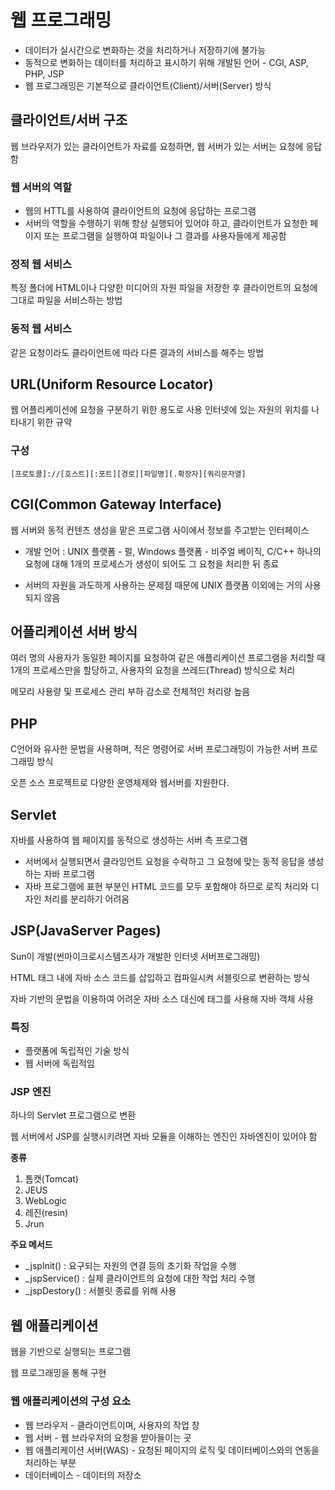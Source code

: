 # 웹 프로그래밍

- 데이터가 실시간으로 변화하는 것을 처리하거나 저장하기에 불가능
- 동적으로 변화하는 데이터를 처리하고 표시하기 위해 개발된 언어 - CGI, ASP, PHP, JSP
- 웹 프로그래밍은 기본적으로 클라이언트(Client)/서버(Server) 방식

## 클라이언트/서버 구조
웹 브라우저가 있는 클라이언트가 자료를 요청하면, 웹 서버가 있는 서버는 요청에 응답함

### 웹 서버의 역할
- 웹의 HTTL를 사용하여 클라이언트의 요청에 응답하는 프로그램
- 서버의 역할을 수행하기 위해 항상 실행되어 있어야 하고, 클라이언트가 요청한 페이지 또는 프로그램을 실행하여 파일이나 그 결과를 사용자들에게 제공함

### 정적 웹 서비스
특정 폴더에 HTML이나 다양한 미디어의 자원 파일을 저장한 후 클라이언트의 요청에 그대로 파일을 서비스하는 방법
### 동적 웹 서비스
같은 요청이라도 클라이언트에 따라 다른 결과의 서비스를 해주는 방법

## URL(Uniform Resource Locator)
웹 어플리케이션에 요청을 구분하기 위한 용도로 사용
인터넷에 있는 자원의 위치를 나타내기 위한 규약
### 구성
```
[프로토콜]://[호스트][:포트][경로][파일명][.확장자][쿼리문자열]
```

## CGI(Common Gateway Interface)
웹 서버와 동적 컨텐츠 생성을 맡은 프로그램 사이에서 정보를 주고받는 인터페이스

- 개발 언어 : UNIX 플랫폼 - 펄, Windows 플랫폼 - 비주얼 베이직, C/C++
하나의 요청에 대해 1개의 프로세스가 생성이 되어도 그 요청을 처리한 뒤 종료

- 서버의 자원을 과도하게 사용하는 문제점 때문에 UNIX 플랫폼 이외에는 거의 사용되지 않음

## 어플리케이션 서버 방식
여러 명의 사용자가 동일한 페이지를 요청하여 같은 애플리케이션 프로그램을 처리할 때 1개의 프로세스만을 할당하고, 사용자의 요청을 쓰레드(Thread) 방식으로 처리

메모리 사용량 및 프로세스 관리 부하 감소로 전체적인 처리량 높음

## PHP
C언어와 유사한 문법을 사용하며, 적은 명령어로 서버 프로그래밍이 가능한 서버 프로그래밍 방식

오픈 소스 프로젝트로 다양한 운영체제와 웹서버를 지원한다.

## Servlet
자바를 사용하여 웹 페이지를 동적으로 생성하는 서버 측 프로그램
- 서버에서 실행되면서 클라잉언트 요청을 수락하고 그 요청에 맞는 동적 응답을 생성하는 자바 프로그램
- 자바 프로그램에 표현 부분인 HTML 코드를 모두 포함해야 하므로 로직 처리와 디자인 처리를 분리하기 어려움

## JSP(JavaServer Pages)
Sun이 개발(썬마이크로시스템즈사가 개발한 인터넷 서버프로그래밍)

HTML 태그 내에 자바 소스 코드를 삽입하고 컴파일시켜 서블릿으로 변환하는 방식

자바 기반의 문법을 이용하여 어려운 자바 소스 대신에 태그를 사용해 자바 객체 사용

### 특징
- 플랫폼에 독립적인 기술 방식
- 웹 서버에 독립적임

### JSP 엔진
하나의 Servlet 프로그램으로 변환

웹 서버에서 JSP를 실행시키려면 자바 모듈을 이해하는 엔진인 자바엔진이 있어야 함

**종류**
1. 톰캣(Tomcat)
2. JEUS
3. WebLogic
4. 레진(resin)
5. Jrun

**주요 메서드**
- _jspInit() : 요구되는 자원의 연결 등의 초기화 작업을 수행
- _jspService() : 실제 클라이언트의 요청에 대한 작업 처리 수행
- _jspDestory() : 서블릿 종료를 위해 사용

## 웹 애플리케이션
웹을 기반으로 실행되는 프로그램

웹 프로그래밍을 통해 구현

### 웹 애플리케이션의 구성 요소
- 웹 브라우저 - 클라이언트이며, 사용자의 작업 창
- 웹 서버 - 웹 브라우저의 요청을 받아들이는 곳
- 웹 애플리케이션 서버(WAS) - 요청된 페이지의 로직 및 데이터베이스와의 연동을 처리하는 부분
- 데이터베이스 - 데이터의 저장소